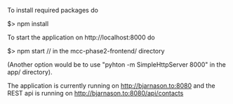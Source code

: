 To install required packages do

$> npm install

To start the application on http://localhost:8000 do

$> npm start // in the mcc-phase2-frontend/ directory

(Another option would be to use "pyhton -m SimpleHttpServer 8000" in the app/ directory).

The application is currently running on http://bjarnason.to:8080 and the REST api is running on http://bjarnason.to:8080/api/contacts